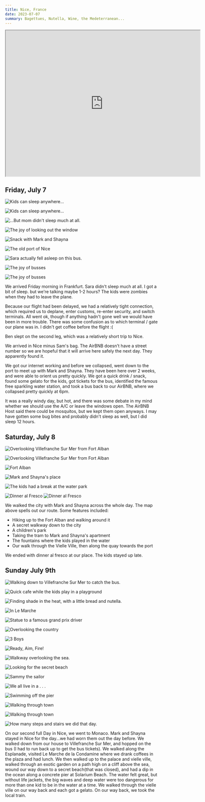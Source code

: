 ```yaml
---
title: Nice, France
date: 2023-07-07
summary: Bagettues, Nutella, Wine, the Medeterranean...
---
```



<!-- ## Nice, France -->

<iframe src="https://www.google.com/maps/d/u/0/embed?mid=1bEfAwkkqDugbkyTRCxiFMt3YXHrM3XM&ehbc=2E312F" width="640" height="480"></iframe>


## Friday, July 7

![Kids can sleep anywhere...](/images/travel/PXL_20230707_074237233.jpg) 

![Kids can sleep anywhere...](/images/travel/PXL_20230707_074246209.jpg) 

![...But mom didn't sleep much at all.](/images/travel/PXL_20230707_082005775.jpg) 

![The joy of looking out the window](/images/travel/PXL_20230707_112846322.MP.jpg) 

![Snack with Mark and Shayna](/images/travel/PXL_20230707_152815813.MP.jpg) 

![The old port of Nice](/images/travel/PXL_20230707_161651439.MP.jpg) 

![Sara actually fell asleep on this bus.](/images/travel/PXL_20230707_164446447.jpg) 

![The joy of busses](/images/travel/PXL_20230707_164456997.jpg) 

![The joy of busses](/images/travel/PXL_20230707_164506132.MP.jpg)

We arrived Friday morning in Frankfurt.  Sara didn't sleep much at all.  I got a bit of sleep. but we're talking maybe 1-2 hours?  The kids were zombies when they had to leave the plane.

Because our flight had been delayed, we had a relatively tight connection, which required us to deplane, enter customs, re-enter security, and switch terminals.  All went ok, though if anything hadn't gone well we would have been in more trouble.  There was some confusion as to which terminal / gate our plane was in.  I didn't get coffee before the flight :(

Ben slept on the second leg, which was a relatively short trip to Nice.

We arrived in Nice minus Sam's bag.  The AirBNB doesn't have a street number so we are hopeful that it will arrive here safely the next day.  They apparently found it.

We got our internet working and before we collapsed, went down to the port to meet up with Mark and Shayna.  They have been here over 2 weeks, and were able to orient us pretty quickly.  We got a quick drink / snack, found some gelato for the kids, got tickets for the bus, identified the famous free sparkling water station, and took a bus back to our AirBNB, where we collapsed pretty quickly at 6pm. 

It was a really windy day, but hot, and there was some debate in my mind whether we should use the A/C or leave the windows open.  The AirBNB Host said there could be mosquitos, but we kept them open anyways.  I may have gotten some bug bites and probably didn't sleep as well, but I did sleep 12 hours.

## Saturday, July 8



![Overlooking Villefranche Sur Mer from Fort Alban](/images/travel/PXL_20230708_094108628.jpg) 

![Overlooking Villefranche Sur Mer from Fort Alban](/images/travel/PXL_20230708_094254814.jpg) 

![Fort Alban](/images/travel/PXL_20230708_095403533.jpg) 

![Mark and Shayna's place](/images/travel/PXL_20230708_124023587.jpg) 

![The kids had a break at the water park](/images/travel/PXL_20230708_144651181.jpg) 

![Dinner al Fresco](/images/travel/PXL_20230708_173618993.jpg)
![Dinner al Fresco](/images/travel/PXL_20230708_173651243.jpg)


We walked the city with Mark and Shayna across the whole day.  The map above spells out our route.  Some features included:


* Hiking up to the Fort Alban and walking around it
* A secret walkway down to the city
* A children's park
* Taking the tram to Mark and Shayna's apartment
* The fountains where the kids played in the water
* Our walk through the Vielle Ville, then along the quay towards the port

We ended with dinner al fresco at our place.  The kids stayed up late.

## Sunday July 9th



![Walking down to Villefranche Sur Mer to catch the bus.](/images/travel/PXL_20230709_082808595.jpg) 

![Quick cafe while the kids play in a playground](/images/travel/PXL_20230709_093326082.jpg) 

![Finding shade in the heat, with a little bread and nutella.](/images/travel/PXL_20230709_094345237.MP.jpg) 

![In Le Marche](/images/travel/PXL_20230709_100558698.jpg) 

![Statue to a famous grand prix driver](/images/travel/PXL_20230709_103211937.jpg) 

![Overlooking the country](/images/travel/PXL_20230709_104210627.jpg) 

![3 Boys](/images/travel/PXL_20230709_104410443.jpg) 

![Ready, Aim, Fire!](/images/travel/PXL_20230709_104707793.jpg) 

![Walkway overlooking the sea.](/images/travel/PXL_20230709_105609204.MP.jpg) 

![Looking for the secret beach](/images/travel/PXL_20230709_105758514.jpg) 

![Sammy the sailor](/images/travel/PXL_20230709_110123800.jpg) 

![We all live in a . . .](/images/travel/PXL_20230709_110541115.jpg) 

![Swimming off the pier](/images/travel/PXL_20230709_114209568.MP.jpg) 

![Walking through town](/images/travel/PXL_20230709_122256461.jpg) 

![Walking through town](/images/travel/PXL_20230709_122421848.jpg) 

![How many steps and stairs we did that day.](/images/travel/PXL_20230709_191556082.jpg)

On our second full Day in Nice, we went to Monaco.  Mark and Shayna stayed in Nice for the day...we had worn them out the day before.  We walked down from our house to Villefranche Sur Mer, and hopped on the bus  (I had to run back up to get the bus tickets).  We walked along the Esplanade, visited Le Marche de la Condamine where we  drank coffees in the plaza and had lunch.  We then walked up to the palace and vielle ville, walked through an exotic garden on a path high on a cliff above the sea, wound our way down to a secret beach(that was closed), and had a dip in the ocean along a concrete pier at Solarium Beach.  The water felt great, but without life jackets, the big waves and deep water were too dangerous for more than one kid to be in the water at a time.  We walked through the vielle ville on our way back and each got a gelato. On our way back, we took the local train.

